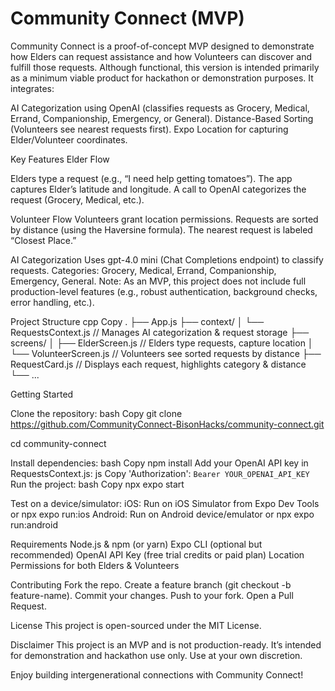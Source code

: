 # Community Connect (MVP)

Community Connect is a proof-of-concept MVP designed to demonstrate how Elders can request assistance and how Volunteers can discover and fulfill those requests. Although functional, this version is intended primarily as a minimum viable product for hackathon or demonstration purposes. It integrates:

AI Categorization using OpenAI (classifies requests as Grocery, Medical, Errand, Companionship, Emergency, or General).
Distance-Based Sorting (Volunteers see nearest requests first).
Expo Location for capturing Elder/Volunteer coordinates.


Key Features
Elder Flow

Elders type a request (e.g., “I need help getting tomatoes”).
The app captures Elder’s latitude and longitude.
A call to OpenAI categorizes the request (Grocery, Medical, etc.).



Volunteer Flow
Volunteers grant location permissions.
Requests are sorted by distance (using the Haversine formula).
The nearest request is labeled “Closest Place.”



AI Categorization
Uses gpt-4.0 mini (Chat Completions endpoint) to classify requests.
Categories: Grocery, Medical, Errand, Companionship, Emergency, General.
Note: As an MVP, this project does not include full production-level features (e.g., robust authentication, background checks, error handling, etc.).



Project Structure
cpp
Copy
.
├── App.js
├── context/
│   └── RequestsContext.js        // Manages AI categorization & request storage
├── screens/
│   ├── ElderScreen.js            // Elders type requests, capture location
│   └── VolunteerScreen.js        // Volunteers see sorted requests by distance
├──  RequestCard.js            // Displays each request, highlights category & distance
└── ...




Getting Started


Clone the repository:
bash
Copy
git clone https://github.com/CommunityConnect-BisonHacks/community-connect.git

cd community-connect




Install dependencies:
bash
Copy
npm install
Add your OpenAI API key in RequestsContext.js:
js
Copy
'Authorization': `Bearer YOUR_OPENAI_API_KEY`
Run the project:
bash
Copy
npx expo start



Test on a device/simulator:
iOS: Run on iOS Simulator from Expo Dev Tools or npx expo run:ios
Android: Run on Android device/emulator or npx expo run:android




Requirements
Node.js & npm (or yarn)
Expo CLI (optional but recommended)
OpenAI API Key (free trial credits or paid plan)
Location Permissions for both Elders & Volunteers




Contributing
Fork the repo.
Create a feature branch (git checkout -b feature-name).
Commit your changes.
Push to your fork.
Open a Pull Request.



License
This project is open-sourced under the MIT License.

Disclaimer
This project is an MVP and is not production-ready. It’s intended for demonstration and hackathon use only. Use at your own discretion.

Enjoy building intergenerational connections with Community Connect!
